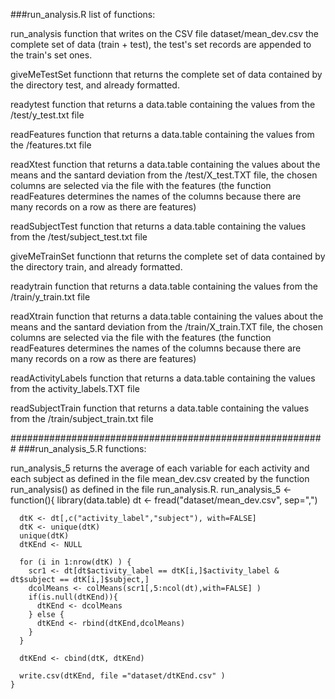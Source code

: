 ###run_analysis.R list of functions:

run_analysis
function that writes on the CSV file dataset/mean_dev.csv the complete set of data (train + test), the test's set records are appended to the train's set ones.

giveMeTestSet
functionn that returns the complete set of data contained by the directory test, and already formatted.

readytest
function that returns a data.table containing the values from the /test/y_test.txt file

readFeatures
function that returns a data.table containing the values from the /features.txt file

readXtest
function that returns a data.table containing the values about the means and the santard deviation from the /test/X_test.TXT file, the chosen columns are selected via the file with the features (the function readFeatures determines the names of the columns because there are many records on a row as there are features)

readSubjectTest
function that returns a data.table containing the values from the /test/subject_test.txt file

giveMeTrainSet
functionn that returns the complete set of data contained by the directory train, and already formatted.

readytrain
function that returns a data.table containing the values from the /train/y_train.txt file

readXtrain
function that returns a data.table containing the values about the means and the santard deviation from the /train/X_train.TXT file, the chosen columns are selected via the file with the features (the function readFeatures determines the names of the columns because there are many records on a row as there are features)

readActivityLabels
function that returns a data.table containing the values from the activity_labels.TXT file

readSubjectTrain
function that returns a data.table containing the values from the /train/subject_train.txt file

#########################################################
###run_analysis_5.R functions:

run_analysis_5
returns the average of each variable for each activity and each subject as defined in the file mean_dev.csv created by the function run_analysis() as defined in the file run_analysis.R.
    run_analysis_5 <- function(){
      library(data.table)
      dt <- fread("dataset/mean_dev.csv", sep=",")
      
      dtK <- dt[,c("activity_label","subject"), with=FALSE]
      dtK <- unique(dtK)
      unique(dtK)  
      dtKEnd <- NULL
      
      for (i in 1:nrow(dtK) ) {
        scr1 <- dt[dt$activity_label == dtK[i,]$activity_label & dt$subject == dtK[i,]$subject,]
        dcolMeans <- colMeans(scr1[,5:ncol(dt),with=FALSE] )   
        if(is.null(dtKEnd)){
          dtKEnd <- dcolMeans
        } else {
          dtKEnd <- rbind(dtKEnd,dcolMeans)
        }
      }
      
      dtKEnd <- cbind(dtK, dtKEnd)
      
      write.csv(dtKEnd, file ="dataset/dtKEnd.csv" )
    }


